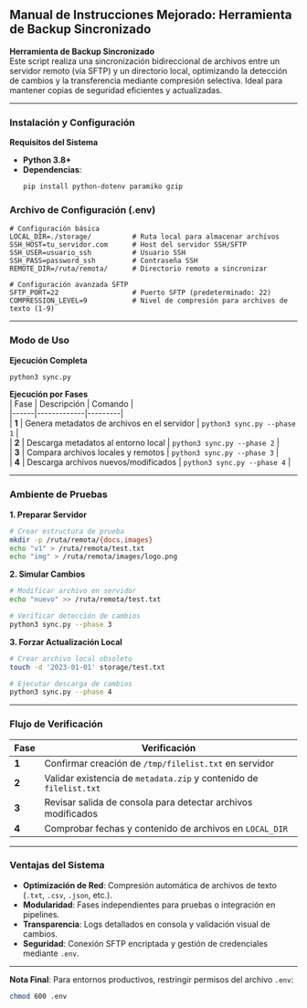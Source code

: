 ## Manual de Instrucciones Mejorado: Herramienta de Backup Sincronizado  

**Herramienta de Backup Sincronizado**  
Este script realiza una sincronización bidireccional de archivos entre un servidor remoto (vía SFTP) y un directorio local, optimizando la detección de cambios y la transferencia mediante compresión selectiva. Ideal para mantener copias de seguridad eficientes y actualizadas.  

---

### **Instalación y Configuración**  

**Requisitos del Sistema**  
- **Python 3.8+**  
- **Dependencias**:  
  ```bash  
  pip install python-dotenv paramiko gzip 
  ```

### **Archivo de Configuración (.env)**  
```env  
# Configuración básica  
LOCAL_DIR=./storage/          # Ruta local para almacenar archivos  
SSH_HOST=tu_servidor.com      # Host del servidor SSH/SFTP  
SSH_USER=usuario_ssh          # Usuario SSH  
SSH_PASS=password_ssh         # Contraseña SSH  
REMOTE_DIR=/ruta/remota/      # Directorio remoto a sincronizar  

# Configuración avanzada SFTP  
SFTP_PORT=22                  # Puerto SFTP (predeterminado: 22)  
COMPRESSION_LEVEL=9           # Nivel de compresión para archivos de texto (1-9)  
```

---

### **Modo de Uso**  

**Ejecución Completa**  
```bash  
python3 sync.py  
```

**Ejecución por Fases**  
| Fase | Descripción | Comando |  
|------|-------------|---------|  
| **1** | Genera metadatos de archivos en el servidor | `python3 sync.py --phase 1` |  
| **2** | Descarga metadatos al entorno local | `python3 sync.py --phase 2` |  
| **3** | Compara archivos locales y remotos | `python3 sync.py --phase 3` |  
| **4** | Descarga archivos nuevos/modificados | `python3 sync.py --phase 4` |  

---

### **Ambiente de Pruebas**  

**1. Preparar Servidor**  
```bash  
# Crear estructura de prueba  
mkdir -p /ruta/remota/{docs,images}  
echo "v1" > /ruta/remota/test.txt  
echo "img" > /ruta/remota/images/logo.png  
```

**2. Simular Cambios**  
```bash  
# Modificar archivo en servidor  
echo "nuevo" >> /ruta/remota/test.txt  

# Verificar detección de cambios  
python3 sync.py --phase 3  
```

**3. Forzar Actualización Local**  
```bash  
# Crear archivo local obsoleto  
touch -d '2023-01-01' storage/test.txt  

# Ejecutar descarga de cambios  
python3 sync.py --phase 4  
```

---

### **Flujo de Verificación**  

| Fase | Verificación |  
|------|--------------|  
| **1** | Confirmar creación de `/tmp/filelist.txt` en servidor |  
| **2** | Validar existencia de `metadata.zip` y contenido de `filelist.txt` |  
| **3** | Revisar salida de consola para detectar archivos modificados |  
| **4** | Comprobar fechas y contenido de archivos en `LOCAL_DIR` |  

---

### **Ventajas del Sistema**  
- **Optimización de Red**: Compresión automática de archivos de texto (`.txt`, `.csv`, `.json`, etc.).  
- **Modularidad**: Fases independientes para pruebas o integración en pipelines.  
- **Transparencia**: Logs detallados en consola y validación visual de cambios.  
- **Seguridad**: Conexión SFTP encriptada y gestión de credenciales mediante `.env`.  

---

**Nota Final**: Para entornos productivos, restringir permisos del archivo `.env`:  
```bash  
chmod 600 .env  
```

